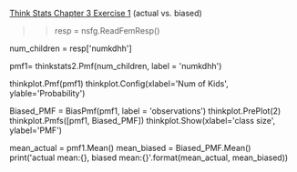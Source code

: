 [Think Stats Chapter 3 Exercise 1](http://greenteapress.com/thinkstats2/html/thinkstats2004.html#toc31) (actual vs. biased)

>> resp = nsfg.ReadFemResp()

num_children = resp['numkdhh']

pmf1= thinkstats2.Pmf(num_children, label = 'numkdhh')

thinkplot.Pmf(pmf1)
thinkplot.Config(xlabel='Num of Kids', ylable='Probability')







Biased_PMF = BiasPmf(pmf1, label = 'observations')
thinkplot.PrePlot(2)
thinkplot.Pmfs([pmf1, Biased_PMF])
thinkplot.Show(xlabel='class size', ylabel='PMF')

mean_actual = pmf1.Mean()
mean_biased = Biased_PMF.Mean()
print('actual mean:{}, biased mean:{}'.format(mean_actual, mean_biased))



